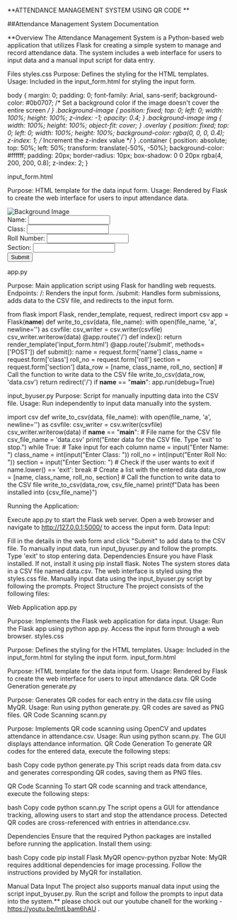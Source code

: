 **ATTENDANCE MANAGEMENT SYSTEM USING QR CODE **

##Attendance Management System Documentation

**Overview
The Attendance Management System is a Python-based 
web application that utilizes Flask for creating a 
simple system to manage and record attendance data. 
The system includes a web interface for users to 
input data and a manual input script for data entry.

Files
styles.css
Purpose: Defines the styling for the HTML templates.
Usage: Included in the input_form.html for styling the input form.

body {
    margin: 0;
    padding: 0;
    font-family: Arial, sans-serif;
    background-color: #0b0707; /* Set a background color if the image doesn't cover the entire screen */
}
.background-image {
    position: fixed;
    top: 0;
    left: 0;
    width: 100%;
    height: 100%;
    z-index: -1;
    opacity: 0.4;
}
.background-image img {
    width: 100%;
    height: 100%;
    object-fit: cover;
}
.overlay {
    position: fixed;
    top: 0;
    left: 0;
    width: 100%;
    height: 100%;
    background-color: rgba(0, 0, 0, 0.4);
    z-index: 1; /* Increment the z-index value */
}
.container {
    position: absolute;
    top: 50%;
    left: 50%;
    transform: translate(-50%, -50%);
    background-color: #ffffff;
    padding: 20px;
    border-radius: 10px;
    box-shadow: 0 0 20px rgba(4, 200, 200, 0.8);
    z-index: 2;
}


input_form.html

Purpose: HTML template for the data input form.
Usage: Rendered by Flask to create the web interface for users to input attendance data.

<!DOCTYPE html>
<html lang="en">
<head>
    <meta charset="UTF-8">
    <meta name="viewport" content="width=device-width, initial-scale=1.0">
    <title>CSV Data Input</title>
    <link rel="stylesheet" href="{{ url_for('static', filename='styles.css') }}">
</head>
<body>
    <div class="background-image">
        <img src="{{ url_for('static', filename='home.png') }}" alt="Background Image">
    </div>
    <div class="overlay"></div>
    <div class="container">
        <form action="/submit" method="post">
            <label for="name">Name:</label>
            <input type="text" id="name" name="name" required><br>
            <label for="class">Class:</label>
            <input type="text" id="class" name="class" required><br>
            <label for="roll">Roll Number:</label>
            <input type="text" id="roll" name="roll" required><br>
            <label for="section">Section:</label>
            <input type="text" id="section" name="section" required><br>
            <input type="submit" value="Submit">
        </form>
    </div>
</body>
</html>



app.py

Purpose: Main application script using Flask for handling web requests.
Endpoints:
/: Renders the input form.
/submit: Handles form submissions, adds data to the CSV file, and redirects to the input form.


from flask import Flask, render_template, request, redirect
import csv
app = Flask(__name__)
def write_to_csv(data, file_name):
    with open(file_name, 'a', newline='') as csvfile:
        csv_writer = csv.writer(csvfile)
        csv_writer.writerow(data)
@app.route('/')
def index():
    return render_template('input_form.html')
@app.route('/submit', methods=['POST'])
def submit():
    name = request.form['name']
    class_name = request.form['class']
    roll_no = request.form['roll']
    section = request.form['section']
    data_row = [name, class_name, roll_no, section]
    # Call the function to write data to the CSV file
    write_to_csv(data_row, 'data.csv')
    return redirect('/')
if __name__ == "__main__":
    app.run(debug=True)



input_byuser.py
Purpose: Script for manually inputting data into the CSV file.
Usage: Run independently to input data manually into the system.


import csv
def write_to_csv(data, file_name):
    with open(file_name, 'a', newline='') as csvfile:
        csv_writer = csv.writer(csvfile)
        csv_writer.writerow(data)
if __name__ == "__main__":
    # File name for the CSV file
    csv_file_name = 'data.csv'
    print("Enter data for the CSV file. Type 'exit' to stop.")
    while True:
        # Take input for each column
        name = input("Enter Name: ")
        class_name = int(input("Enter Class: "))
        roll_no = int(input("Enter Roll No: "))
        section = input("Enter Section: ")
        # Check if the user wants to exit
        if name.lower() == 'exit':
            break
        # Create a list with the entered data
        data_row = [name, class_name, roll_no, section]
        # Call the function to write data to the CSV file
        write_to_csv(data_row, csv_file_name)
    print(f"Data has been installed into {csv_file_name}")


Running the Application:



Execute app.py to start the Flask web server.
Open a web browser and navigate to http://127.0.0.1:5000/ to access the input form.
Data Input:

Fill in the details in the web form and click "Submit" to add data to the CSV file.
To manually input data, run input_byuser.py and follow the prompts. Type 'exit' to stop entering data.
Dependencies
Ensure you have Flask installed. If not, install it using pip install flask.
Notes
The system stores data in a CSV file named data.csv.
The web interface is styled using the styles.css file.
Manually input data using the input_byuser.py script by following the prompts.
Project Structure
The project consists of the following files:

Web Application
app.py

Purpose: Implements the Flask web application for data input.
Usage: Run the Flask app using python app.py. Access the input form through a web browser.
styles.css

Purpose: Defines the styling for the HTML templates.
Usage: Included in the input_form.html for styling the input form.
input_form.html

Purpose: HTML template for the data input form.
Usage: Rendered by Flask to create the web interface for users to input attendance data.
QR Code Generation
generate.py

Purpose: Generates QR codes for each entry in the data.csv file using MyQR.
Usage: Run using python generate.py. QR codes are saved as PNG files.
QR Code Scanning
scann.py

Purpose: Implements QR code scanning using OpenCV and updates attendance in attendance.csv.
Usage: Run using python scann.py. The GUI displays attendance information.
QR Code Generation
To generate QR codes for the entered data, execute the following steps:

bash
Copy code
python generate.py
This script reads data from data.csv and generates corresponding QR codes, saving them as PNG files.

QR Code Scanning
To start QR code scanning and track attendance, execute the following steps:

bash
Copy code
python scann.py
The script opens a GUI for attendance tracking, allowing users to start and stop the attendance process. Detected QR codes are cross-referenced with entries in attendance.csv.

Dependencies
Ensure that the required Python packages are installed before running the application. Install them using:


bash
Copy code
pip install Flask MyQR opencv-python pyzbar
Note: MyQR requires additional dependencies for image processing. Follow the instructions provided by MyQR for installation.

Manual Data Input
The project also supports manual data input using the script input_byuser.py. Run the script and follow the prompts to input data into the system.**
please chock out our youtube chanell for the working - https://youtu.be/IntLbam6hAU .





